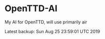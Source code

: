 # OpenTTD-AI
My AI for OpenTTD, will use primarily air

Latest backup: Sun Aug 25 23:59:01 UTC 2019
